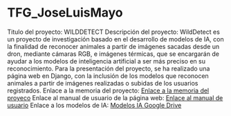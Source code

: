 # TFG_JoseLuisMayo
Titulo del proyecto: WILDDETECT
Descripción del proyecto: WildDetect es un proyecto de investigación basado en el desarrollo de modelos de IA, con la finalidad de reconocer animales a partir de imágenes sacadas desde un dron, mediante cámaras RGB, e imágenes térmicas, que se encargarán de ayudar a los modelos de inteligencia artificial a ser más preciso en su reconocimiento. Para la presentación del proyecto, se ha realizado una página web en Django, con la inclusión de los modelos que reconocen animales a partir de imágenes realizadas o subidas de los usuarios registrados.
Enlace a la memoria del proyecto: [Enlace a la memoria del proyeco](./MAYOCALVOJOSELUIS_MEMORIA_PROYECTOFINAL_2DAM.pdf)
Enlace al manual de usuario de la página web: [Enlace al manual de usuario](./MAYOCALVOJOSELUIS_MANUALUSUARIO_PROYECTOFINAL_2DAM.pdf)
Enlace a los modelos de IA: [Modelos IA Google Drive](https://drive.google.com/drive/folders/1ajN_dkE2YI6j7eUHO448aPe0YYoL0Op7?usp=drive_link)
